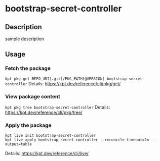 # bootstrap-secret-controller

## Description
sample description

## Usage

### Fetch the package
`kpt pkg get REPO_URI[.git]/PKG_PATH[@VERSION] bootstrap-secret-controller`
Details: https://kpt.dev/reference/cli/pkg/get/

### View package content
`kpt pkg tree bootstrap-secret-controller`
Details: https://kpt.dev/reference/cli/pkg/tree/

### Apply the package
```
kpt live init bootstrap-secret-controller
kpt live apply bootstrap-secret-controller --reconcile-timeout=2m --output=table
```
Details: https://kpt.dev/reference/cli/live/
